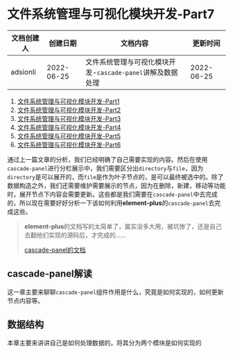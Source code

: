# 文件系统管理与可视化模块开发-Part7

| 文档创建人 | 创建日期   | 文档内容                                                   | 更新时间   |
| ---------- | ---------- | ---------------------------------------------------------- | ---------- |
| adsionli   | 2022-06-25 | 文件系统管理与可视化模块开发-`cascade-panel`讲解及数据处理 | 2022-06-25 |

1. [文件系统管理与可视化模块开发-Part1](https://juejin.cn/post/7112050624220364813)
2. [文件系统管理与可视化模块开发-Part2](https://juejin.cn/post/7112052145301487623)
3. [文件系统管理与可视化模块开发-Part3](https://juejin.cn/post/7112284530567823367/)
4. [文件系统管理与可视化模块开发-Part4](https://juejin.cn/post/7112307948604358692)
5. [文件系统管理与可视化模块开发-Part5](https://juejin.cn/post/7112663237694341156)
6. [文件系统管理与可视化模块开发-Part6](https://juejin.cn/post/7112713036778962975)

通过上一篇文章的分析，我们已经明确了自己需要实现的内容。然后在使用`cascade-panel`进行分栏展示中，我们需要区分出`directory`与`file`，因为`directory`是可以展开的，而`file`是作为叶子节点的，是可以最终被选中的。除了数据构造之外，我们还需要维护需要展示的节点，因为在删除，新建，移动等功能时，展开节点下内容会需要更新。这些都是我们需要在`cascade-panel`中去完成的，所以现在需要好好分析一下该如何利用**element-plus**的`cascade-panel`去完成这些。

> **element-plus**的文档写的太简单了，属实没多大用，被坑惨了，还是自己去翻他们实现的源码后，才完成的......
>
> [cascade-panel的文档](https://element-plus.org/zh-CN/component/cascader.html#cascaderpanel-%E5%B1%9E%E6%80%A7)

## cascade-panel解读

这一章主要来聊聊`cascade-panel`组件作用是什么，究竟是如何实现的，如何更新节点内容等。



## 数据结构

本章主要来讲讲自己是如何处理数据的，将其分为两个模块是如何实现的



